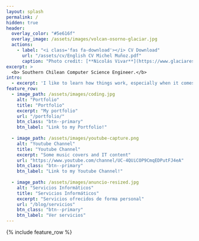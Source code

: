 ```yaml
---
layout: splash
permalink: /
hidden: true
header:
  overlay_color: "#5e616f"
  overlay_image: /assets/images/volcan-osorno-glaciar.jpg
  actions:
    - label: "<i class='fas fa-download'></i> CV Download"
      url: "/assets/cv/English CV Michel Muñoz.pdf"
      caption: "Photo credit: [**Nicolás Vivar**](https://www.glaciareschilenos.org/ciencia/paisajes-y-glaciares-en-el-volcan-osorno/)"
excerpt: >
  <b> Southern Chilean Computer Science Engineer.</b> 
intro: 
  - excerpt: 'I like to learn how things work, especially when it comes to technology. I believe that technology makes a better world.'
feature_row:
  - image_path: /assets/images/coding.jpg
    alt: "Portfolio"
    title: "Portfolio"
    excerpt: "My portfolio"
    url: "/portfolio/"
    btn_class: "btn--primary"
    btn_label: "Link to my Portfolio!"
  
  - image_path: /assets/images/youtube-capture.png
    alt: "Youtube Channel"
    title: "Youtube Channel"
    excerpt: "Some music covers and IT content"
    url: "https://www.youtube.com/channel/UC-4QUiCOP9CmqEDPutFJ4eA"
    btn_class: "btn--primary"
    btn_label: "Link to my Youtube Channel!"   
  
  - image_path: /assets/images/anuncio-resized.jpg
    alt: "Servicios Informáticos"
    title: "Servicios Informáticos"
    excerpt: "Servicios ofrecidos de forma personal"
    url: "/blog/servicios"
    btn_class: "btn--primary"
    btn_label: "Ver servicios"   
---
```


{% include feature_row %}